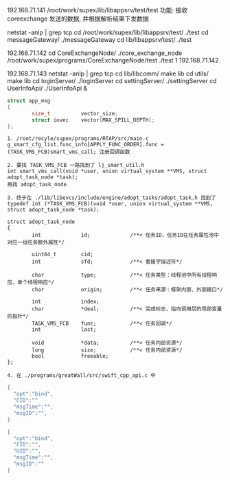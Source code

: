 192.168.71.141
/root/work/supex/lib/libappsrv/test/test
功能: 接收coreexchange 发送的数据, 并根据解析结果下发数据

netstat -anlp | grep tcp
cd /root/work/supex/lib/libappsrv/test/
./test
cd messageGateway/
./messageGateway
cd lib/libappsrv/test/
./test

192.168.71.142
cd CoreExchangeNode/
./core_exchange_node
/root/work/supex/programs/CoreExchangeNode/test
./test 1 192.168.71.142

192.168.71.143
netstat -anlp | grep tcp
cd lib/libcomm/
make lib
cd utils/
make lib
cd loginServer/
./loginServer
cd settingServer/
./settingServer
cd UserInfoApi/
./UserInfoApi &




```C++
struct app_msg
{
        size_t          vector_size;
        struct iovec    vector[MAX_SPILL_DEPTH];
};
```
```
1. /root/recyle/supex/programs/RTAP/src/main.c
g_smart_cfg_list.func_info[APPLY_FUNC_ORDER].func = (TASK_VMS_FCB)smart_vms_call; 注册回调函数

2. 要找 TASK_VMS_FCB 一路找到了 lj_smart_util.h
int smart_vms_call(void *user, union virtual_system **VMS, struct adopt_task_node *task);
再找 adopt_task_node

3. 终于在 ./lib/libevcs/include/engine/adopt_tasks/adopt_task.h 找到了
typedef int (*TASK_VMS_FCB)(void *user, union virtual_system **VMS, struct adopt_task_node *task);

struct adopt_task_node                                                          
{                                                                               
        int             id;             /**< 任务ID，任务ID在任务属性池中对应一组任务额外属性*/

        uint64_t        cid;                                                    
        int             sfd;            /**< 套接字描述符*/                     

        char            type;           /**< 任务类型：线程池中所有线程响应、单个线程响应*/
        char            origin;         /**< 任务来源：框架内部、外部接口*/     

        int             index;                                                  
        char            *deal;          /**< 完成标志，指向调用层的局部变量的指针*/
        TASK_VMS_FCB    func;           /**< 任务回调*/                         
        int             last;                                                   

        void            *data;          /**< 任务内部资源*/                     
        long            size;           /**< 任务内部资源*/                     
        bool            freeable;                                               
};

4. 在 ./programs/greatWall/src/swift_cpp_api.c 中
```


```c++
{
  "opt":"bind",
  "CID":""
  "msgTime":"",
  "msgID":"",
}

{
  "opt":"bind",
  "CID":"",
  "UID":"",
  "msgTime":"",
  "msgID":""
}
```
